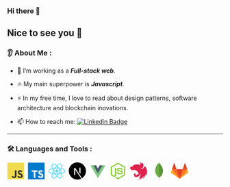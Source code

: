 ### Hi there 👋

## Nice to see you 👋

### :ear: About Me :

- :telescope: I’m working as a _**Full-stack web**_.

- :fire: My main superpower is _**Javascript**_.

- :zap: In my free time, I love to read about design patterns, software architecture and blockchain inovations.

- :mailbox: How to reach me: [![Linkedin Badge](https://img.shields.io/badge/-Mahmod-blue?style=flat&logo=Linkedin&logoColor=white)](https://www.linkedin.com/in/mahmod-ghnaj-74842b210/)

---

### :hammer_and_wrench: Languages and Tools :

<div>
 <img src="https://github.com/mahmodghnaj/mahmodghnaj/blob/main/icons/javascript.svg" title="Javascript" alt="Javascript" width="40" height="40"/>&nbsp;
 <img src="https://github.com/mahmodghnaj/mahmodghnaj/blob/main/icons/typescript.svg" title="Typescript" alt="Typescript" width="40" height="40"/>&nbsp;
 <img src="https://github.com/mahmodghnaj/mahmodghnaj/blob/main/icons/react.svg" title="React" alt="React" width="40" height="40"/>&nbsp;
<img src="https://github.com/mahmodghnaj/mahmodghnaj/blob/main/icons/next.svg" title="nextJs" alt="nextJs" width="40" height="40"/>&nbsp;
<img src="https://github.com/mahmodghnaj/mahmodghnaj/blob/main/icons/vue.svg" title="vue" alt="vue" width="40" height="40"/>&nbsp;
<img src="https://github.com/mahmodghnaj/mahmodghnaj/blob/main/icons/node.svg" title="node" alt="node" width="40" height="40"/>&nbsp;
<img src="https://github.com/mahmodghnaj/mahmodghnaj/blob/main/icons/nest.svg" title="Nest" alt="Nest" width="40" height="40"/>&nbsp;
<img src="https://github.com/mahmodghnaj/mahmodghnaj/blob/main/icons/mongodb.svg" title="Mongodb" alt="Mongodb" width="40" height="40"/>&nbsp;
<img src="https://github.com/mahmodghnaj/mahmodghnaj/blob/main/icons/gitlab.svg" title="Gitlab" alt="Gitlab" width="40" height="40"/>

</div>

<!--
**mateogalic112/mateogalic112** is a ✨ _special_ ✨ repository because its `README.md` (this file) appears on your GitHub profile.

Here are some ideas to get you started:

- 🔭 I’m currently working on ...
- 🌱 I’m currently learning ...
- 👯 I’m looking to collaborate on ...
- 🤔 I’m looking for help with ...
- 💬 Ask me about ...
- 📫 How to reach me: ...
- 😄 Pronouns: ...
- ⚡ Fun fact: ...
-->
